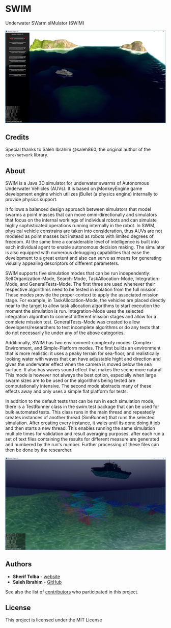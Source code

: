 # SWIM
Underwater SWarm sIMulator (SWIM)

![Alt text](/images/Complex.png?raw=true "Snapshot of Complex-Environment mode")

## Credits
Special thanks to Saleh Ibrahim @saleh860; the original author of the `core/network` library.

## About

SWIM is a Java 3D simulator for underwater swarms of Autonomous Underwater Vehicles (AUVs). It is based on jMonkeyEngine game development engine which utilizes jBullet (a physics engine) internally to provide physics support. 

It follows a balanced design approach between simulators that model swarms a point masses that can move omni-directionally and simulators that focus on the internal workings of individual robots and can simulate highly sophisticated operations running internally in the robot. In SWIM, physical vehicle constrains are taken into consideration, thus AUVs are not modeled as point masses but instead as robots with limited degrees of freedom. At the same time a considerable level of intelligence is built into each individual agent to enable autonomous decision making. The simulator is also equipped with numerous debugging capabilities that ease the development to a great extent and also can serve as means for generating visually appealing descriptors of different parameters.

SWIM supports five simulation modes that can be run independently: SelfOrganization-Mode, Search-Mode, TaskAllocation-Mode, Integration-Mode, and GeneralTests-Mode. The first three are used whenever their respective algorithms need to be tested in isolation from the full mission. These modes provide the proper context to apply the associated mission stage. For example, in TaskAllocation-Mode, the vehicles are placed directly near to the target to allow task allocation algorithms to start execution the moment the simulation is run. Integration-Mode uses the selected integration algorithm to connect different mission stages and allow for a complete mission test. GeneralTests-Mode was created to allow developers/researchers to test incomplete algorithms or do any tests that do not necessarily lie under any of the above categories.

Additionally, SWIM has two environment-complexity modes: Complex-Environment, and Simple-Platform modes. The first builds an environment that is more realistic: it uses a peaky terrain for sea-floor, and realistically looking water with waves that can have adjustable hight and direction and gives the underwater effect when the camera is moved below the sea surface. It also has waves sound effect that makes the scene more natural. This mode is however not always the best option, especially when large swarm sizes are to be used or the algorithms being tested are computationally intensive. The second mode abstracts many of these effects away and only uses a simple flat platform for tests.

In addition to the default tests that can be run in each simulation mode, there is a TestRunner class in the swim.test package that can be used for bulk automated tests. This class runs in the main thread and repeatedly creates instances of another thread (SimRunner) that runs the selected simulation. After creating every instance, it waits until its done doing it job and then starts a new thread. This enables running the same simulation multiple times for validation and result averaging purposes. after each run a set of text files containing the results for different measure are generated and numbered by the run's number. Further processing of these files can then be done by the researcher.

![Alt text](/images/Complex_2.png?raw=true "Another snapshot showing the underwater view")

## Authors

* **Sherif Tolba** - [website](https://sheriftolba.com/)
* **Saleh Ibrahim** - [GitHub](https://github.com/Saleh860)

See also the list of [contributors](https://github.com/aghilmort/swim/contributors) who participated in this project.

## License

This project is licensed under the MIT License
